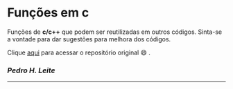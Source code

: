 # **Funções em c**
 Funções de **c/c++** que podem ser reutilizadas em outros códigos. Sinta-se a vontade para dar sugestões para melhora dos códigos.

Clique [aqui](https://github.com/JJ-Larrocha/Funcoes-c) para acessar o repositório original :smile: .


### *Pedro H. Leite*
___